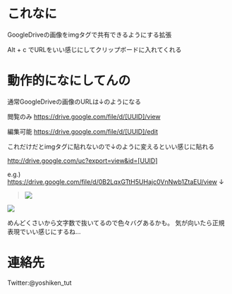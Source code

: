 # これなに

GoogleDriveの画像をimgタグで共有できるようにする拡張

Alt + c でURLをいい感じにしてクリップボードに入れてくれる

# 動作的になにしてんの

通常GoogleDriveの画像のURLは↓のようになる

閲覧のみ
https://drive.google.com/file/d/[UUID]/view

編集可能
https://drive.google.com/file/d/[UUID]/edit

これだけだとimgタグに貼れないので↓のように変えるといい感じに貼れる

http://drive.google.com/uc?export=view&id=[UUID]

e.g.)
https://drive.google.com/file/d/0B2LqxGTtH5UHajc0VnNwb1ZtaEU/view
↓

> <img src="http://drive.google.com/uc?export=view&id=0B2LqxGTtH5UHajc0VnNwb1ZtaEU">

<img src="http://drive.google.com/uc?export=view&id=0B2LqxGTtH5UHajc0VnNwb1ZtaEU">


めんどくさいから文字数で抜いてるので色々バグあるかも。
気が向いたら正規表現でいい感じにするね…

# 連絡先

Twitter:@yoshiken_tut
